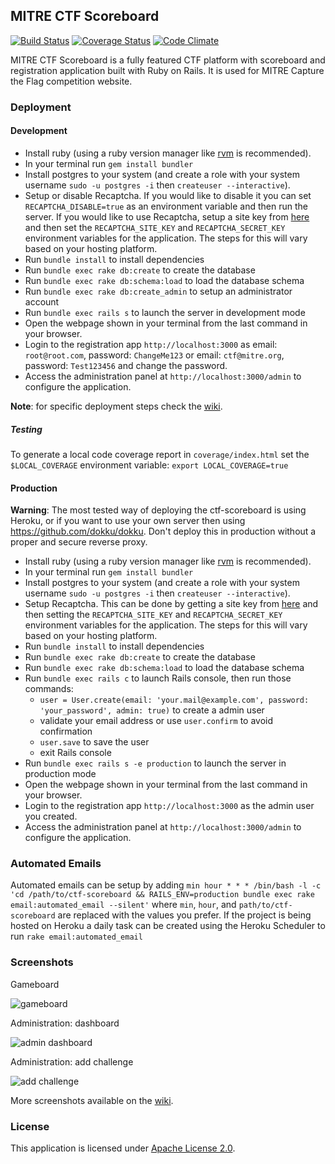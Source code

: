 MITRE CTF Scoreboard
--------------------

[![Build Status](https://travis-ci.org/mitre-cyber-academy/ctf-scoreboard.svg?branch=master)](https://travis-ci.org/mitre-cyber-academy/ctf-scoreboard)
[![Coverage Status](https://coveralls.io/repos/github/mitre-cyber-academy/ctf-scoreboard/badge.svg?branch=master)](https://coveralls.io/github/mitre-cyber-academy/ctf-scoreboard?branch=master)
[![Code Climate](https://codeclimate.com/github/mitre-cyber-academy/ctf-scoreboard/badges/gpa.svg)](https://codeclimate.com/github/mitre-cyber-academy/ctf-scoreboard)

MITRE CTF Scoreboard is a fully featured CTF platform with scoreboard and registration application built with Ruby on Rails. It is used for MITRE Capture the Flag competition website.

### Deployment ###

#### Development ####

+ Install ruby (using a ruby version manager like [rvm](https://rvm.io/) is recommended).
+ In your terminal run `gem install bundler`
+ Install postgres to your system (and create a role with your system username `sudo -u postgres -i` then `createuser --interactive`).
+ Setup or disable Recaptcha. If you would like to disable it you can set `RECAPTCHA_DISABLE=true` as an environment variable and then run the server. If you would like to use Recaptcha, setup a site key from [here](https://www.google.com/recaptcha/intro/) and then set the `RECAPTCHA_SITE_KEY` and `RECAPTCHA_SECRET_KEY` environment variables for the application. The steps for this will vary based on your hosting platform.
+ Run `bundle install` to install dependencies
+ Run `bundle exec rake db:create` to create the database
+ Run `bundle exec rake db:schema:load` to load the database schema
+ Run `bundle exec rake db:create_admin` to setup an administrator account
+ Run `bundle exec rails s` to launch the server in development mode
+ Open the webpage shown in your terminal from the last command in your browser.
+ Login to the registration app `http://localhost:3000` as email: `root@root.com`, password: `ChangeMe123` or email: `ctf@mitre.org`, password: `Test123456` and change the password.
+ Access the administration panel at `http://localhost:3000/admin` to configure the application.

**Note**: for specific deployment steps check the [wiki](https://github.com/mitre-cyber-academy/ctf-scoreboard/wiki/Installation).

##### Testing

To generate a local code coverage report in `coverage/index.html` set the `$LOCAL_COVERAGE` environment variable: `export LOCAL_COVERAGE=true`

#### Production ####

**Warning**: The most tested way of deploying the ctf-scoreboard is using Heroku, or if you want to use your own server then using https://github.com/dokku/dokku. Don't deploy this in production without a proper and secure reverse proxy.

+ Install ruby (using a ruby version manager like [rvm](https://rvm.io/) is recommended).
+ In your terminal run `gem install bundler`
+ Install postgres to your system (and create a role with your system username `sudo -u postgres -i` then `createuser --interactive`).
+ Setup Recaptcha. This can be done by getting a site key from [here](https://www.google.com/recaptcha/intro/) and then setting the `RECAPTCHA_SITE_KEY` and `RECAPTCHA_SECRET_KEY` environment variables for the application. The steps for this will vary based on your hosting platform.
+ Run `bundle install` to install dependencies
+ Run `bundle exec rake db:create` to create the database
+ Run `bundle exec rake db:schema:load` to load the database schema
+ Run `bundle exec rails c` to launch Rails console, then run those commands:
  - `user = User.create(email: 'your.mail@example.com', password: 'your_password', admin: true)` to create a admin user
  - validate your email address or use `user.confirm` to avoid confirmation
  - `user.save` to save the user
  - exit Rails console
+ Run `bundle exec rails s -e production` to launch the server in production mode
+ Open the webpage shown in your terminal from the last command in your browser.
+ Login to the registration app `http://localhost:3000` as the admin user you created.
+ Access the administration panel at `http://localhost:3000/admin` to configure the application.

### Automated Emails ###

Automated emails can be setup by adding
`min hour * * * /bin/bash -l -c 'cd /path/to/ctf-scoreboard && RAILS_ENV=production bundle exec rake email:automated_email --silent'`
where `min`, `hour`, and `path/to/ctf-scoreboard` are replaced with the values you prefer.
If the project is being hosted on Heroku a daily task can be created using the Heroku Scheduler to run `rake email:automated_email`

### Screenshots ###

Gameboard

![gameboard](https://i.imgur.com/UgkPX5q.png)

Administration: dashboard

![admin dashboard](https://i.imgur.com/lzj7U3m.png)

Administration: add challenge

![add challenge](https://i.imgur.com/ZRyimTp.png)

More screenshots available on the [wiki](https://github.com/mitre-cyber-academy/ctf-scoreboard/wiki/Screenshots).

### License ###

This application is licensed under [Apache License 2.0](LICENSE).

